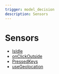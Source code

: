```yaml
---
trigger: model_decision
description: Sensors
---
```


# Sensors

- [IsIdle](https://runed.dev/docs/utilities/is-idle)
- [onClickOutside](https://runed.dev/docs/utilities/on-click-outside)
- [PressedKeys](https://runed.dev/docs/utilities/pressed-keys)
- [useGeolocation](https://runed.dev/docs/utilities/use-geolocation)
